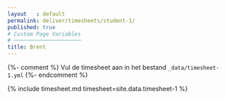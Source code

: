 ```yaml
---
layout   : default
permalink: deliver/timesheets/student-1/
published: true
# Custom Page Variables
# ─────────────────────
title: Brent
---
```

{%- comment %}
Vul de timesheet aan in het bestand `_data/timesheet-1.yml`
{%- endcomment %}

{% include timesheet.md timesheet=site.data.timesheet-1 %}
